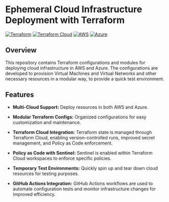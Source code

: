 # Ephemeral Cloud Infrastructure Deployment with Terraform


[![Terraform](https://img.shields.io/badge/Terraform-purple)](https://www.terraform.io/) 
[![Terraform Cloud](https://img.shields.io/badge/TerraformCloud-white)](https://app.terraform.io/) 
[![AWS](https://img.shields.io/badge/AWS-orange)](https://aws.amazon.com/) 
[![Azure](https://img.shields.io/badge/Azure-blue)](https://azure.microsoft.com/en-us/) 

## Overview
This repository contains Terraform configurations and modules for deploying cloud infrastructure in AWS and Azure. The configurations are developed to provision Virtual Machines and Virtual Networks and other necessary resources in a modular way, to provide a quick test environment.


## Features

- **Multi-Cloud Support:** Deploy resources in both AWS and Azure.
  
- **Modular Terraform Configs:** Organized configurations for easy customization and maintenance.
  
- **Terraform Cloud Integration:** Terraform state is managed through Terraform Cloud, enabling version-controlled runs, improved secret management, and Policy as Code enforcement.
  
- **Policy as Code with Sentinel:** Sentinel is enabled within Terraform Cloud workspaces to enforce specific policies.
  
- **Temporary Test Environments:** Quickly spin up and tear down cloud resources for testing purposes.
  
- **GitHub Actions Integration:** GitHub Actions workflows are used to automate configuration tests and monitor infrastructure changes for improved efficiency.
